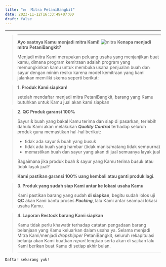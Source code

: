 ```yaml
---
title: "💵  Mitra PetaniBangkit"
date: 2023-11-12T16:33:49+07:00
draft: false
---
```


------
>****
>**Ayo saatnya Kamu menjadi mitra Kami!**
>![mitra](/post/gambar/partner.png)
>**Kenapa menjadi mitra PetaniBangkit?**
>
>Menjadi mitra Kami merupakan peluang usaha yang menjanjikan buat kamu, dimana program kemitraan adalah program yang memungkinkan kamu untuk membuka usaha penjualan buah dan sayur dengan minim resiko karena model kemitraan yang kami jalankan memiliki skema seperti berikut:
>

>**1. Produk Kami siapkan!**
>
>setelah mendaftar menjadi mitra PetaniBangkit, barang yang Kamu butuhkan untuk Kamu jual akan kami siapkan


>**2. QC Produk garansi 100%**
>
>Sayur & buah yang bakal Kamu terima dan siap di pasarkan, terlebih dahulu Kami akan melakukan ***Quality Control*** terhadap seluruh produk guna memastikan hal-hal berikut:
>- tidak ada sayur & buah yang busuk
>- tidak ada buah yang hambar (tidak manis/matang tidak sempurna)
>- memastikan buah dan sayur yang akan di jual semuanya layak jual
>
>Bagaimana jika produk buah & sayur yang Kamu terima busuk atau tidak layak jual?
>
>**Kami pastikan garansi **100%** uang kembali atau ganti produk lagi.**

>**3. Produk yang sudah siap Kami antar ke lokasi usaha Kamu**
>
>Kami pastikan barang yang sudah **di siapkan**, begitu sudah lolos uji **QC** akan Kami bantu proses ***Packing***, lalu Kami antar seampai lokasi usaha Kamu.
>

>**4. Laporan Restock barang Kami siapkan**
>
>Kamu tidak perlu khawatir terhadap catatan pengadaan barang belanjaan yang Kamu keluarkan dalam usaha ya. Selama menjadi Mitra Kami/menjadi *dropshipper* PetaniBangkit, seluruh rekapitulasi belanja akan Kami buatkan *report* lengkap serta akan di sajikan lalu Kami berikan buat Kamu di setiap akhir bulan.
>
>****

````
Daftar sekarang yuk!
````